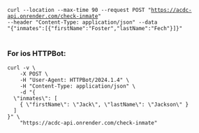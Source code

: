 <code>curl --location --max-time 90 --request POST "https://acdc-api.onrender.com/check-inmate" --header "Content-Type: application/json" --data "{\"inmates\":[{\"firstName\":\"Foster\",\"lastName\":\"Fech\"}]}"
</code>
<br><br>
<h3>For ios HTTPBot:</h3>
<code>curl -v \
	-X POST \
	-H "User-Agent: HTTPBot/2024.1.4" \
	-H "Content-Type: application/json" \
	-d "{
  \"inmates\": [
    { \"firstName\": \"Jack\", \"lastName\": \"Jackson\" }
  ]
}" \
	"https://acdc-api.onrender.com/check-inmate"</code>
